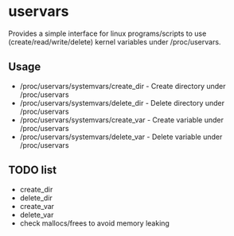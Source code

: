 # uservars
Provides a simple interface for linux programs/scripts to use (create/read/write/delete) kernel variables under /proc/uservars.
## Usage
- /proc/uservars/systemvars/create_dir - Create directory under /proc/uservars
- /proc/uservars/systemvars/delete_dir - Delete directory under /proc/uservars
- /proc/uservars/systemvars/create_var - Create variable under /proc/uservars
- /proc/uservars/systemvars/delete_var - Delete variable under /proc/uservars

## TODO list
- create_dir
- delete_dir
- create_var
- delete_var
- check mallocs/frees to avoid memory leaking
